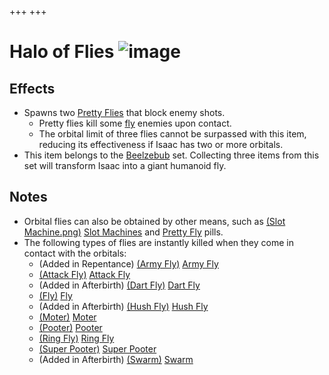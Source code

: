 +++
+++

 # Halo of Flies ![image](/image/Halo_of_Flies.png) 

Effects
---------


* Spawns two [Pretty Flies](/wiki/Pretty_Fly "Pretty Fly") that block enemy shots.
	+ Pretty flies kill some [fly](/wiki/Fly "Fly") enemies upon contact.
	+ The orbital limit of three flies cannot be surpassed with this item, reducing its effectiveness if Isaac has two or more orbitals.
* This item belongs to the [Beelzebub](/wiki/Beelzebub "Beelzebub") set. Collecting three items from this set will transform Isaac into a giant humanoid fly.


Notes
-------


* Orbital flies can also be obtained by other means, such as [(Slot Machine.png)](https://static.wikia.nocookie.net/bindingofisaacre_gamepedia/images/f/fe/Slot_Machine.png/revision/latest?cb=20210825012434) [Slot Machines](/wiki/Machines#Slot_Machine "Machines") and [Pretty Fly](/wiki/Pill "Pill") pills.
* The following types of flies are instantly killed when they come in contact with the orbitals:
	+ (Added in Repentance) [(Army Fly)](/wiki/Fly#Army_Fly "Army Fly") [Army Fly](/wiki/Fly#Army_Fly "Fly")
	+ [(Attack Fly)](/wiki/Fly#Attack_Fly "Attack Fly") [Attack Fly](/wiki/Fly#Attack_Fly "Fly")
	+ (Added in Afterbirth) [(Dart Fly)](/wiki/Fly#Dart_Fly "Dart Fly") [Dart Fly](/wiki/Fly#Dart_Fly "Fly")
	+ [(Fly)](/wiki/Fly "Fly") [Fly](/wiki/Fly "Fly")
	+ (Added in Afterbirth) [(Hush Fly)](/wiki/Fly#Hush_Fly "Hush Fly") [Hush Fly](/wiki/Fly#Hush_Fly "Fly")
	+ [(Moter)](/wiki/Fly#Moter "Moter") [Moter](/wiki/Fly#Moter "Fly")
	+ [(Pooter)](/wiki/Pooter "Pooter") [Pooter](/wiki/Pooter "Pooter")
	+ [(Ring Fly)](/wiki/Fly#Ring_Fly "Ring Fly") [Ring Fly](/wiki/Fly#Ring_Fly "Fly")
	+ [(Super Pooter)](/wiki/Pooter#Super_Pooter "Super Pooter") [Super Pooter](/wiki/Pooter#Super_Pooter "Pooter")
	+ (Added in Afterbirth) [(Swarm)](/wiki/Fly#Swarm "Swarm") [Swarm](/wiki/Fly#Swarm "Fly")



